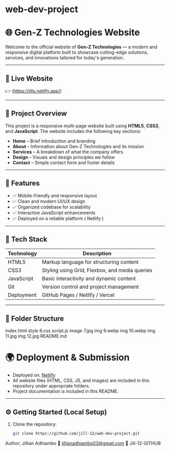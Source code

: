 # web-dev-project


# 🌐 Gen-Z Technologies Website

Welcome to the official website of **Gen-Z Technologies** — a modern and responsive digital platform built to showcase cutting-edge solutions, services, and innovations tailored for today's generation.

---

## 🔗 Live Website

👉 (https://jills.netlify.app/)  


---

## 📌 Project Overview

This project is a responsive multi-page website built using **HTML5**, **CSS3**, and **JavaScript**. The website includes the following key sections:

- **Home** – Brief introduction and branding
- **About** – Information about Gen-Z Technologies and its mission
- **Services** – A breakdown of what the company offers
- **Design** – Visuals and design principles we follow
- **Contact** – Simple contact form and footer details

---

## 🚀 Features

- ✅ Mobile-friendly and responsive layout
- ✅ Clean and modern UI/UX design
- ✅ Organized codebase for scalability
- ✅ Interactive JavaScript enhancements
- ✅ Deployed on a reliable platform (  Netlify )

---

## 🧱 Tech Stack

| Technology | Description |
|------------|-------------|
| HTML5      | Markup language for structuring content |
| CSS3       | Styling using Grid, Flexbox, and media queries |
| JavaScript | Basic interactivity and dynamic content |
| Git        | Version control and project management |
| Deployment | GitHub Pages / Netlify / Vercel |

---

## 📁 Folder Structure

index.html
style 6.css
script.js
image 7.jpg
img 9.webp
img 10.webp
img 11.jpg
img 12.jpg
README.md



# 🌍 Deployment & Submission

- Deployed on: [Netlify](https://jills.netlify.app/)
- All website files (HTML, CSS, JS, and images) are included in this repository under appropriate folders.
- Project documentation is included in this README.


---

## ⚙️ Getting Started (Local Setup)

1. Clone the repository:
   ```bash
   git clone https://github.com/jill-12/web-dev-project.git


Author;
Jillian Adhiambo
📧 jillianadhiambo03@gmail.com
🔗 Jill-12-GITHUB






   

